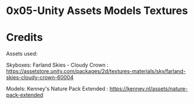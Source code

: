 # 0x05-Unity Assets Models Textures

# Credits

Assets used:

Skyboxes: Farland Skies - Cloudy Crown : https://assetstore.unity.com/packages/2d/textures-materials/sky/farland-skies-cloudy-crown-60004

Models: Kenney's Nature Pack Extended : https://kenney.nl/assets/nature-pack-extended
